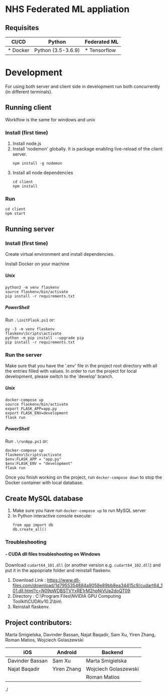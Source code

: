 # NHS Federated ML appliation

## Requisites

| CI/CD     | Python             | Federated ML  |
| --------- | ------------------ | ------------- |
| \* Docker | Python (3.5-3.6.9) | \* Tensorflow |

# Development

For using both server and client side in development run both concurrently (in different terminals).

## Running client

Worklfow is the same for windows and unix

### Install (first time)

1. Install node.js
1. Install 'nodemon' globally. It is package enabling live-reload of the client server.
   ```
   npm install -g nodemon
   ```
1. Install all node dependencies
   ```
   cd client
   npm install
   ```

### Run

```
cd client
npm start
```

## Running server

### Install (first time)

Create virtual environment and install dependencies.

Install Docker on your machine

##### Unix

```
python3 -m venv flaskenv
source flaskenv/bin/activate
pip install -r requirements.txt
```

##### PowerShell

Run `.\initFlask.ps1` or:

```
py -3 -m venv flaskenv
flaskenv\Scripts\activate
python -m pip install --upgrade pip
pip install -r requirements.txt
```

### Run the server

Make sure that you have the '.env' file in the project root directory with all the entries filled with values.
In order to run the project for local development, please switch to the 'develop' branch.

##### Unix

```
docker-compose up
source flaskenv/bin/activate
export FLASK_APP=app.py
export FLASK_ENV=development
flask run
```

##### PowerShell

Run `.\runApp.ps1` or:

```
docker-compose up
flaskenv\Scripts\activate
$env:FLASK_APP = "app.py"
$env:FLASK_ENV = "development"
flask run
```

Once you finish working on the project, run `docker-compose down` to stop the Docker container with local database.

## Create MySQL database
1. Make sure you have run `docker-compose up` to run MySQL server
2. In Python interactive console execute:
   ```
   from app import db
   db.create_all()
   ```

### Troubleshooting

#### - CUDA dll files troubleshooting on Windows

Download `cudart64_101.dll` (or another version e.g. `cudart64_102.dll`) and put it in the appopriate folder and reinstall flaskenv.

1. Download Link : https://www.dll-files.com/download/1d7955354884a9058e89bb8ea34415c9/cudart64_101.dll.html?c=N09pWDBSTVYxRE1rM2hpNjVUa2doQT09
1. Directory : C:\Program Files\NVIDIA GPU Computing Toolkit\CUDA\v10.2\bin\
1. Reinstall flaskenv.

## Project contributors:

Marta Smigielska, Davinder Bassan, Najat Baqadir, Sam Xu, Yiren Zhang, Roman Matios, Wojciech Golaszewski

| iOS             | Android     | Backend              |
| --------------- | ----------- | -------------------- |
| Davinder Bassan | Sam Xu      | Marta Smigielska     |
| Najat Baqadir   | Yiren Zhang | Wojciech Golaszewski |
|                 |             | Roman Matios         |

./
